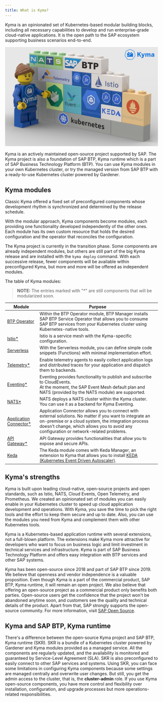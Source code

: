 ```yaml
---
title: What is Kyma?
---
```


Kyma is an opinionated set of Kubernetes-based modular building blocks, including all necessary capabilities to develop and run enterprise-grade cloud-native applications.
It is the open path to the SAP ecosystem supporting business scenarios end-to-end.

![overview](./assets/modular-kyma.png)

Kyma is an actively maintained open-source project supported by SAP. The Kyma project is also a foundation of SAP BTP, Kyma runtime which is a part of SAP Business Technology Platform (BTP). You can use Kyma modules in your own Kubernetes cluster, or try the managed version from SAP BTP with a ready-to-use Kubernetes cluster powered by Gardener. 

## Kyma modules 

Classic Kyma offered a fixed set of preconfigured components whose development rhythm is synchronized and determined by the release schedule. 

With the modular approach, Kyma components become modules, each providing one functionality developed independently of the other ones. Each module has its own custom resource that holds the desired configuration and the operator that reconciles the configuration. 

The Kyma project is currently in the transition phase. Some components are already independent modules, but others are still part of the big Kyma release and are installed with the `kyma deploy` command. With each successive release, fewer components will be available within preconfigured Kyma, but more and more will be offered as independent modules.

The table of Kyma modules:

> **NOTE:** The entries marked with "*" are still components that will be modularized soon.

| Module | Purpose |
|---|---|
| [BTP Operator](https://kyma-docs.netlify.app//?basePath=https://raw.githubusercontent.com/kyma-project/btp-manager/bed8100b519ae0d740f2cbe05668963b75224e1d/&homepage=docs/user/README.md&sidebar=true&loadSidebar=docs/user/_sidebar.md&browser-tab-title=BTP%20Operator%20Documentation#/) | Within the BTP Operator module, BTP Manager installs SAP BTP Service Operator that allows you to consume SAP BTP services from your Kubernetes cluster using Kubernetes-native tools. |
| [Istio*](https://github.com/kyma-project/istio) | Istio is a service mesh with the Kyma-specific configuration. |
| [Serverless](https://github.com/kyma-project/serverless-manager) | With the Serverless module, you can define simple code snippets (Functions) with minimal implementation effort. |
| [Telemetry*](https://github.com/kyma-project/telemetry-manager) | Enable telemetry agents to easily collect application logs and distributed traces for your application and dispatch them to backends.|
| [Eventing*](https://github.com/kyma-project/eventing-manager) | Eventing provides functionality to publish and subscribe to CloudEvents. <br> At the moment, the SAP Event Mesh default plan and NATS (provided by the NATS module) are supported. |
| [NATS*](https://github.com/kyma-project/nats-manager) | NATS deploys a NATS cluster within the Kyma cluster. You can use it as a backend for Kyma Eventing. |
| [Application Connector*](https://github.com/kyma-project/application-connector-manager) | Application Connector allows you to connect with external solutions. No matter if you want to integrate an on-premise or a cloud system, the integration process doesn't change, which allows you to avoid any configuration or network-related problems. | 
| [API Gateway*](https://github.com/kyma-project/api-gateway) | API Gateway provides functionalities that allow you to expose and secure APIs. |
| [Keda](https://kyma-docs.netlify.app//?basePath=https://raw.githubusercontent.com/kyma-project/keda-manager/main/&homepage=docs/user/README.md&sidebar=true&loadSidebar=docs/user/_sidebar.md&browser-tab-title=Keda%20module%20Documentation#/) | The Keda module comes with Keda Manager, an extension to Kyma that allows you to install [KEDA (Kubernetes Event Driven Autoscaler)](https://keda.sh/). |

## Kyma's strengths
Kyma is built upon leading cloud-native, open-source projects and open standards, such as Istio, NATS, Cloud Events, Open Telemetry, and Prometheus. We created an opinionated set of modules you can easily enable in your Kubernetes cluster to speed up cloud application development and operations. With Kyma, you save the time to pick the right tools and the effort to keep them secure and up to date. Also, you can use the modules you need from Kyma and complement them with other Kubernetes tools.

Kyma is a Kubernetes-based application runtime with several extensions, not a full-blown platform. The extensions make Kyma more attractive for developers who want to focus on business logic and limit investment in technical services and infrastructure. Kyma is part of SAP Business Technology Platform and offers easy integration with BTP services and other SAP systems. 
 
Kyma has been open-source since 2018 and part of SAP BTP since 2019. We believe that openness and vendor independence is a valuable proposition. Even though Kyma is a part of the commercial product, SAP BTP, Kyma runtime, it will remain an open project. We also believe that offering an open-source project as a commercial product only benefits both parties. Open-source users get the confidence that the project won't be abandoned anytime soon, and customers see the quality and technical details of the product. Apart from that, SAP strongly supports the open-source community. For more information, visit [SAP Open Source](https://community.sap.com/topics/open-source).

## Kyma and SAP BTP, Kyma runtime
There's a difference between the open-source Kyma project and SAP BTP, Kyma runtime (SKR). SKR is a bundle of a Kubernetes cluster powered by Gardener and Kyma modules provided as a managed service. All the components are regularly updated, and the availability is monitored and guaranteed by Service-Level Agreement (SLA). SKR is also preconfigured to easily connect to other SAP services and systems. Using SKR, you can face some limitations in configuring Kyma components because some settings are managed centrally and overwrite user changes. But still, you get the admin access to the cluster, that is, the **cluster-admin** role. If you use Kyma open-source components, you have more control and flexibility over installation, configuration, and upgrade processes but more operations-related responsibilities.
